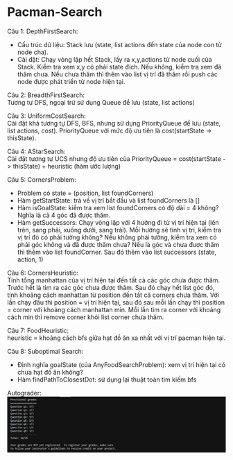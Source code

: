 # Pacman-Search
Câu 1: DepthFirstSearch:
- Cấu trúc dữ liệu: Stack lưu (state, list actions đến state của node con từ node cha).
- Cài đặt: Chạy vòng lặp hết Stack, lấy ra x,y,actions từ node cuối của Stack. Kiểm tra xem x,y có phải state đích. Nếu không, kiểm tra xem đã thăm chưa. Nếu chưa thăm thì thêm vào list vị trí đã thăm rồi push các node được phát triển từ node hiện tại.

Câu 2: BreadthFirstSearch:
<br />Tương tự DFS, ngoại trừ sử dụng Queue để lưu (state, list actions)

Câu 3: UniformCostSearch:
<br />Cài đặt khá tương tự DFS, BFS, nhưng sử dụng PriorityQueue để lưu (state, list actions, cost). PriorityQueue với mức độ ưu tiên là cost(startState -> thisState).

Câu 4: AStarSearch:
<br />Cài đặt tương tự UCS nhưng độ ưu tiên của PriorityQueue = cost(startState -> thisState) + heuristic (hàm ước lượng)

Câu 5: CornersProblem:
- Problem có state = (position, list foundCorners)
- Hàm getStartState: trả về vị trí bắt đầu và list foundCorners là []
- Hàm isGoalState: kiểm tra xem list foundCorners có độ dài = 4 không? Nghĩa là cả 4 góc đã được thăm.
- Hàm getSuccessors: Chạy vòng lặp với 4 hướng đi từ vị trí hiện tại (lên trên, sang phải, xuống dưới, sang trái). Mỗi hướng sẽ tính vị trí, kiểm tra vị trí đó có phải tường không? Nếu không phải tường, kiểm tra xem có phải góc không và đã được thăm chưa? Nếu là góc và chưa được thăm thì thêm vào list foundCorner. Sau đó thêm vào list successors (state, action, 1) 

Câu 6: CornersHeuristic:
<br />Tính tổng manhattan của vị trí hiện tại đến tất cả các góc chưa được thăm. 
Trước hết là tìm ra các góc chưa được thăm. Sau đó chạy hết list góc đó, tính khoảng cách manhattan từ position đến tất cả corners chưa thăm. Với lần chạy đầu thì position = vị trí hiện tại, sau đó sau mỗi lần chạy thì position = corner với khoảng cách manhattan min. Mỗi lần tìm ra corner với khoảng cách min thì remove corner khỏi list corner chưa thăm.

Câu 7: FoodHeuristic:
<br />heuristic = khoảng cách bfs giữa hạt đồ ăn xa nhất với vị trí pacman hiện tại.

Câu 8: Suboptimal Search:
- Định nghĩa goalState (của AnyFoodSearchProblem): xem vị trí hiện tại có chưa hạt đồ ăn không?
- Hàm findPathToClosestDot: sử dụng lại thuật toán tìm kiếm bfs

Autograder:
<img src="./autograder python search 1.PNG"/>